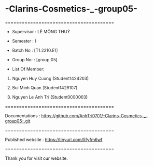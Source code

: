# -Clarins-Cosmetics-_-group05-

=======================================

+ Supervisor
: LÊ MỘNG THUỶ

+ Semester
: I

+ Batch No
: [T1.2210.E1]

+ Group No:
: [group 05]

+ List Of Member:

1. Nguyen Huy Cuong
(Student1424203)

2. Bui Minh Quan
(Student1429107)

3. Nguyen Le Anh Tri
(Student0000003)

=======================================

Documentations : https://github.com/AnhTri0701/-Clarins-Cosmetics-_-group05-.git

=======================================

Published website : https://tinyurl.com/5fyfm6wf

=======================================

Thank you for visit our website.
